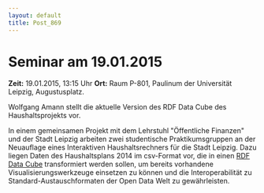 ```yaml
---
layout: default
title: Post_869
---
```



# Seminar am 19.01.2015

<strong>Zeit:</strong> 19.01.2015, 13:15 Uhr
<strong>Ort:</strong> Raum P-801, Paulinum der Universität Leipzig, Augustusplatz.

Wolfgang Amann stellt die aktuelle Version des RDF Data Cube des Haushaltsprojekts vor.

In einem gemeinsamen Projekt mit dem Lehrstuhl "Öffentliche Finanzen" und der Stadt Leipzig arbeiten zwei studentische Praktikumsgruppen an der Neuauflage eines Interaktiven Haushaltsrechners für die Stadt Leipzig. Dazu liegen Daten des Haushaltsplans 2014 im csv-Format vor, die in einen <a href="http://aksw.org/Projects/CubeViz.html">RDF Data Cube</a> transformiert werden sollen, um bereits vorhandene Visualisierungswerkzeuge einsetzen zu können und die Interoperabilität zu Standard-Austauschformaten der Open Data Welt zu gewährleisten.

